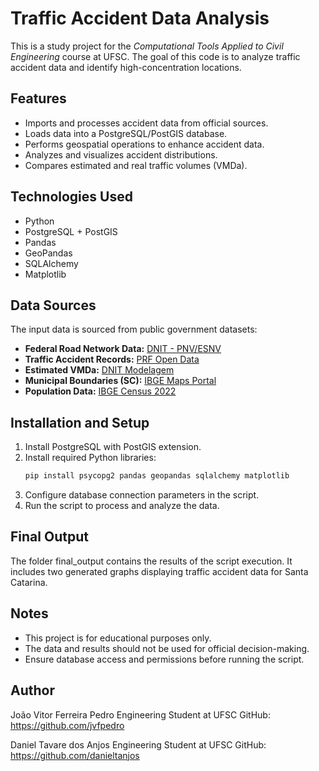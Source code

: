 # Traffic Accident Data Analysis

This is a study project for the *Computational Tools Applied to Civil Engineering* course at UFSC. The goal of this code is to analyze traffic accident data and identify high-concentration locations.

## Features
- Imports and processes accident data from official sources.
- Loads data into a PostgreSQL/PostGIS database.
- Performs geospatial operations to enhance accident data.
- Analyzes and visualizes accident distributions.
- Compares estimated and real traffic volumes (VMDa).

## Technologies Used
- Python
- PostgreSQL + PostGIS
- Pandas
- GeoPandas
- SQLAlchemy
- Matplotlib

## Data Sources
The input data is sourced from public government datasets:
- **Federal Road Network Data:** [DNIT - PNV/ESNV](https://www.gov.br/dnit/pt-br/assuntos/atlas-e-mapas/pnv-esnv)
- **Traffic Accident Records:** [PRF Open Data](https://www.gov.br/prf/pt-br/acesso-a-informacao/dados-abertos/dados-abertos-da-prf)
- **Estimated VMDa:** [DNIT Modelagem](http://servicos.dnit.gov.br/dadospnct/Modelagem)
- **Municipal Boundaries (SC):** [IBGE Maps Portal](https://portaldemapas.ibge.gov.br/)
- **Population Data:** [IBGE Census 2022](https://ftp.ibge.gov.br/Censos/Censo_Demografico_2022/Populacao_e_domicilios_Primeiros_resultados/Resultados_da_2a_apuracao_20231027/)

## Installation and Setup
1. Install PostgreSQL with PostGIS extension.
2. Install required Python libraries:
   ```bash
   pip install psycopg2 pandas geopandas sqlalchemy matplotlib
   ```
3. Configure database connection parameters in the script.
4. Run the script to process and analyze the data.

## Final Output
The folder final_output contains the results of the script execution. It includes two generated graphs displaying traffic accident data for Santa Catarina.

## Notes
- This project is for educational purposes only.
- The data and results should not be used for official decision-making.
- Ensure database access and permissions before running the script.

## Author
João Vitor Ferreira Pedro
Engineering Student at UFSC
GitHub: https://github.com/jvfpedro

Daniel Tavare dos Anjos
Engineering Student at UFSC
GitHub: https://github.com/danieltanjos

